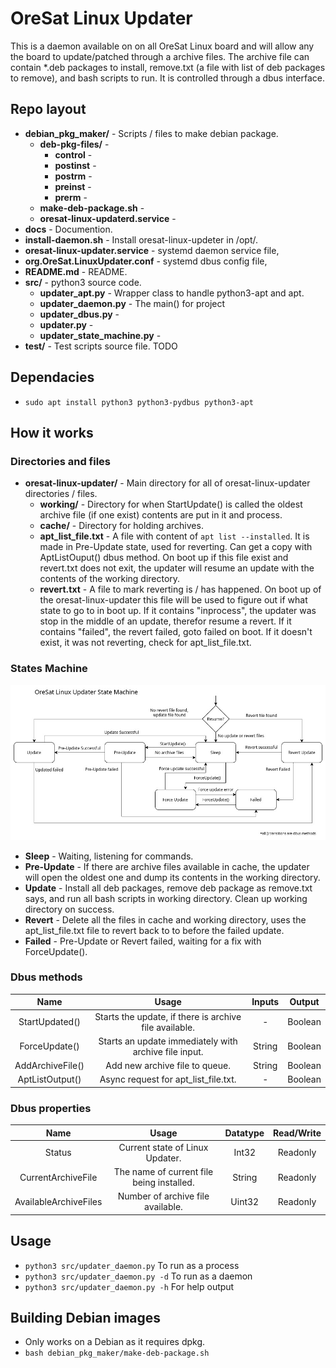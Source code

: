 # OreSat Linux Updater
This is a daemon available on on all OreSat Linux board and will allow any the board to update/patched through a archive files.
The archive file can contain *.deb packages to install, remove.txt (a file with list of deb packages to remove), and bash scripts to run.
It is controlled through a dbus interface.

## Repo layout
- **debian_pkg_maker/** - Scripts / files to make debian package.
    - **deb-pkg-files/** - 
        - **control** - 
        - **postinst** - 
        - **postrm** - 
        - **preinst** -
        - **prerm** - 
    - **make-deb-package.sh** -
    - **oresat-linux-updaterd.service** - 
- **docs** - Documention.
- **install-daemon.sh** - Install oresat-linux-updeter in /opt/.
- **oresat-linux-updater.service** - systemd daemon service file,
- **org.OreSat.LinuxUpdater.conf** - systemd dbus config file,
- **README.md** - README.
- **src/** - python3 source code.
    - **updater_apt.py** - Wrapper class to handle python3-apt and apt.
    - **updater_daemon.py** - The main() for project
    - **updater_dbus.py** - 
    - **updater.py** - 
    - **updater_state_machine.py** - 
- **test/** - Test scripts source file. TODO

## Dependacies
- `sudo apt install python3 python3-pydbus python3-apt`

## How it works
### Directories and files
- **oresat-linux-updater/** - Main directory for all of oresat-linux-updater directories / files.
    - **working/** - Directory for when StartUpdate() is called the oldest archive file (if one exist) contents are put in it and process.
    - **cache/** - Directory for holding archives.
    - **apt_list_file.txt** - A file with content of `apt list --installed`. It is made in Pre-Update state, used for reverting. Can get a copy with AptListOuput() dbus method. On boot up if this file exist and revert.txt does not exit, the updater will resume an update with the contents of the working directory.
    - **revert.txt** - A file to mark reverting is / has happened. On boot up of the oresat-linux-updater this file will be used to figure out if what state to go to in boot up. If it contains "inprocess", the updater was stop in the middle of an update, therefor resume a revert. If it contains "failed", the revert failed, goto failed on boot. If it doesn't exist, it was not reverting, check for apt_list_file.txt. 

### States Machine
![](docs/UpdaterStateMachine.jpg)
- **Sleep** - Waiting, listening for commands.
- **Pre-Update** - If there are archive files available in cache, the updater will open the oldest one and dump its contents in the working directory.
- **Update** - Install all deb packages, remove deb package as remove.txt says, and run all bash scripts in working directory. Clean up working directory on success.
- **Revert** - Delete all the files in cache and working directory, uses the apt_list_file.txt file to revert back to to before the failed update. 
- **Failed** - Pre-Update or Revert failed, waiting for a fix with ForceUpdate(). 

### Dbus methods
| Name              | Usage                                                     | Inputs    | Output    |
| :---------------: | :-------------------------------------------------------: | :-------: | :-------: | 
| StartUpdated()    | Starts the update, if there is archive file available.    | -         | Boolean   |
| ForceUpdate()     | Starts an update immediately with archive file input.     | String    | Boolean   |
| AddArchiveFile()  | Add new archive file to queue.                            | String    | Boolean   |
| AptListOutput()   | Async request for apt_list_file.txt.                      | -         | Boolean   |

### Dbus properties
| Name                  | Usage                                             | Datatype  | Read/Write    |
| :-------------------: | :-----------------------------------------------: | :-------: | :-----------: |
| Status                | Current state of Linux Updater.                   | Int32     | Readonly      |
| CurrentArchiveFile    | The name of current file being installed.         | String    | Readonly      |
| AvailableArchiveFiles | Number of archive file available.                 | Uint32    | Readonly      |

## Usage
- `python3 src/updater_daemon.py` To run as a process
- `python3 src/updater_daemon.py -d` To run as a daemon
- `python3 src/updater_daemon.py -h` For help output

## Building Debian images
- Only works on a Debian as it requires dpkg.
- `bash debian_pkg_maker/make-deb-package.sh`

